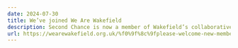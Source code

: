 ```yaml
---
date: 2024-07-30
title: We’ve joined We Are Wakefield
description: Second Chance is now a member of Wakefield’s collaborative business growth network
url: https://wearewakefield.org.uk/%f0%9f%8c%9fplease-welcome-new-members-second-chance-headway-centre%f0%9f%8c%9f/
---
```

